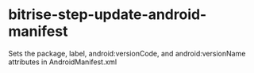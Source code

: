 # bitrise-step-update-android-manifest

Sets the package, label, android:versionCode, and android:versionName attributes in AndroidManifest.xml

